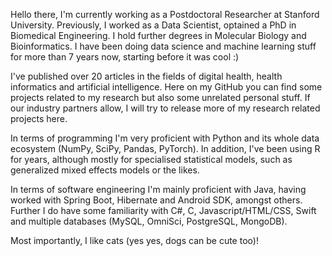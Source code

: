 Hello there, I'm currently working as a Postdoctoral Researcher at Stanford University. Previously, I worked as a Data Scientist, optained a PhD in Biomedical Engineering. I hold further degrees in Molecular Biology and Bioinformatics. I have been doing data science and machine learning stuff for more than 7 years now, starting before it was cool :)

I've published over 20 articles in the fields of digital health, health informatics and artificial intelligence.
Here on my GitHub you can find some projects related to my research but also some unrelated personal stuff. 
If our industry partners allow, I will try to release more of my research related projects here.

In terms of programming I'm very proficient with Python and its whole data ecosystem (NumPy, SciPy, Pandas, PyTorch). In addition, I've been using R for years, although mostly for specialised statistical models, such as generalized mixed effects models or the likes.

In terms of software engineering I'm mainly proficient with Java, having worked with Spring Boot, Hibernate and Android SDK, amongst others.
Further I do have some familiarity with C#, C, Javascript/HTML/CSS, Swift and multiple databases (MySQL, OmniSci, PostgreSQL, MongoDB). 

Most importantly, I like cats (yes yes, dogs can be cute too)!

<!---
NarayanSchuetz/NarayanSchuetz is a ✨ special ✨ repository because its `README.md` (this file) appears on your GitHub profile.
You can click the Preview link to take a look at your changes.
--->
